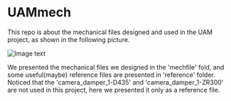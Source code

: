 # UAMmech
This repo is about the mechanical files designed and used in the UAM project, as shown in the following picture.


![Image text](https://github.com/eleboss/UAMmech/blob/master/uam.jpg)


We presented the mechanical files we designed in the 'mechfile' fold, and some useful(maybe) reference files are presented in 'reference' folder. Noticed that the 'camera_damper_1-D435' and 'camera_damper_1-ZR300' are not used in this project, here we presented it only as a reference file.